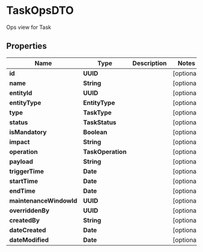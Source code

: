 

# TaskOpsDTO

Ops view for Task

## Properties

Name | Type | Description | Notes
------------ | ------------- | ------------- | -------------
**id** | **UUID** |  |  [optional]
**name** | **String** |  |  [optional]
**entityId** | **UUID** |  |  [optional]
**entityType** | **EntityType** |  |  [optional]
**type** | **TaskType** |  |  [optional]
**status** | **TaskStatus** |  |  [optional]
**isMandatory** | **Boolean** |  |  [optional]
**impact** | **String** |  |  [optional]
**operation** | **TaskOperation** |  |  [optional]
**payload** | **String** |  |  [optional]
**triggerTime** | **Date** |  |  [optional]
**startTime** | **Date** |  |  [optional]
**endTime** | **Date** |  |  [optional]
**maintenanceWindowId** | **UUID** |  |  [optional]
**overriddenBy** | **UUID** |  |  [optional]
**createdBy** | **String** |  |  [optional]
**dateCreated** | **Date** |  |  [optional]
**dateModified** | **Date** |  |  [optional]



